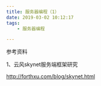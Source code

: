 ```yaml
---
title: 服务器编程（1）
date: 2019-03-02 10:12:17
tags:
	- 服务器编程

---
```




参考资料

1、云风skynet服务端框架研究

http://forthxu.com/blog/skynet.html